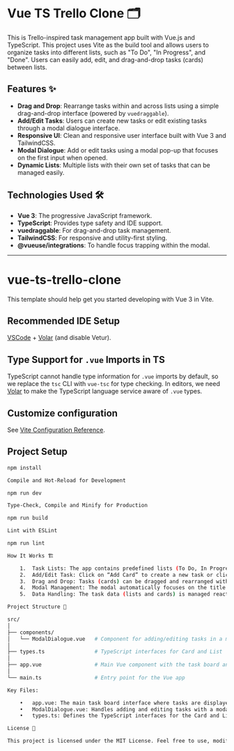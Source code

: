 # Vue TS Trello Clone 🗂️

This is  Trello-inspired task management app built with Vue.js and TypeScript. This project uses Vite as the build tool and allows users to organize tasks into different lists, such as "To Do", "In Progress", and "Done". Users can easily add, edit, and drag-and-drop tasks (cards) between lists.

## Features ✨

- **Drag and Drop**: Rearrange tasks within and across lists using a simple drag-and-drop interface (powered by `vuedraggable`).
- **Add/Edit Tasks**: Users can create new tasks or edit existing tasks through a modal dialogue interface.
- **Responsive UI**: Clean and responsive user interface built with Vue 3 and TailwindCSS.
- **Modal Dialogue**: Add or edit tasks using a modal pop-up that focuses on the first input when opened.
- **Dynamic Lists**: Multiple lists with their own set of tasks that can be managed easily.

## Technologies Used 🛠️

- **Vue 3**: The progressive JavaScript framework.
- **TypeScript**: Provides type safety and IDE support.
- **vuedraggable**: For drag-and-drop task management.
- **TailwindCSS**: For responsive and utility-first styling.
- **@vueuse/integrations**: To handle focus trapping within the modal.

---

# vue-ts-trello-clone

This template should help get you started developing with Vue 3 in Vite.

## Recommended IDE Setup

[VSCode](https://code.visualstudio.com/) + [Volar](https://marketplace.visualstudio.com/items?itemName=Vue.volar) (and disable Vetur).

## Type Support for `.vue` Imports in TS

TypeScript cannot handle type information for `.vue` imports by default, so we replace the `tsc` CLI with `vue-tsc` for type checking. In editors, we need [Volar](https://marketplace.visualstudio.com/items?itemName=Vue.volar) to make the TypeScript language service aware of `.vue` types.

## Customize configuration

See [Vite Configuration Reference](https://vite.dev/config/).

## Project Setup

```sh
npm install

Compile and Hot-Reload for Development

npm run dev

Type-Check, Compile and Minify for Production

npm run build

Lint with ESLint

npm run lint

How It Works 🏗️

	1.	Task Lists: The app contains predefined lists (To Do, In Progress, and Done), each holding its own set of tasks.
	2.	Add/Edit Task: Click on “Add Card” to create a new task or click on an existing task to edit it. The task information is managed through a modal that pops up for input.
	3.	Drag and Drop: Tasks (cards) can be dragged and rearranged within or between lists. This allows users to easily track the progress of their tasks.
	4.	Modal Management: The modal automatically focuses on the title input when opened, and the task information is updated dynamically based on the selected task.
	5.	Data Handling: The task data (lists and cards) is managed reactively using Vue’s reactive and ref.

Project Structure 📂

src/
│
├── components/
│   └── ModalDialogue.vue   # Component for adding/editing tasks in a modal
│
├── types.ts                # TypeScript interfaces for Card and List
│
├── app.vue                 # Main Vue component with the task board and draggable lists
│
└── main.ts                 # Entry point for the Vue app

Key Files:

	•	app.vue: The main task board interface where tasks are displayed and can be dragged between lists.
	•	ModalDialogue.vue: Handles adding and editing tasks with a modal pop-up.
	•	types.ts: Defines the TypeScript interfaces for the Card and List types.

License 📄

This project is licensed under the MIT License. Feel free to use, modify, and distribute it as you like!
